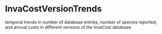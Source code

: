 # InvaCostVersionTrends
temporal trends in number of database entries, number of species reported, and annual costs in different versions of the InvaCost database
